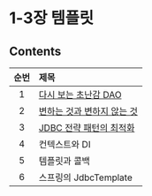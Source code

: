 # 1-3장 템플릿

## Contents

| 순번 | 제목                                                                                                                                                                                                                                                                                                                |
| :--: | :------------------------------------------------------------------------------------------------------------------------------------------------------------------------------------------------------------------------------------------------------------------------------------------------------------------ |
|  1   | [다시 보는 초난감 DAO](https://github.com/0xe82de/Study/blob/main/Spring/%ED%86%A0%EB%B9%84%EC%9D%98%20%EC%8A%A4%ED%94%84%EB%A7%81%203.1/1-3%EC%9E%A5%20%ED%85%9C%ED%94%8C%EB%A6%BF/3.1%20%EB%8B%A4%EC%8B%9C%20%EB%B3%B4%EB%8A%94%20%EC%B4%88%EB%82%9C%EA%B0%90%20DAO.md)                                           |
|  2   | [변하는 것과 변하지 않는 것](https://github.com/0xe82de/Study/blob/main/Spring/%ED%86%A0%EB%B9%84%EC%9D%98%20%EC%8A%A4%ED%94%84%EB%A7%81%203.1/1-3%EC%9E%A5%20%ED%85%9C%ED%94%8C%EB%A6%BF/3.2%20%EB%B3%80%ED%95%98%EB%8A%94%20%EA%B2%83%EA%B3%BC%20%EB%B3%80%ED%95%98%EC%A7%80%20%EC%95%8A%EB%8A%94%20%EA%B2%83.md) |
|  3   | [JDBC 전략 패턴의 최적화](https://github.com/0xe82de/Study/blob/main/Spring/%ED%86%A0%EB%B9%84%EC%9D%98%20%EC%8A%A4%ED%94%84%EB%A7%81%203.1/1-3%EC%9E%A5%20%ED%85%9C%ED%94%8C%EB%A6%BF/3.3%20JDBC%20%EC%A0%84%EB%9E%B5%20%ED%8C%A8%ED%84%B4%EC%9D%98%20%EC%B5%9C%EC%A0%81%ED%99%94.md)                              |
|  4   | 컨텍스트와 DI                                                                                                                                                                                                                                                                                                       |
|  5   | 템플릿과 콜백                                                                                                                                                                                                                                                                                                       |
|  6   | 스프링의 JdbcTemplate                                                                                                                                                                                                                                                                                               |
